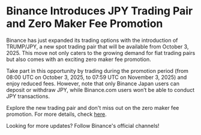 # Binance Introduces JPY Trading Pair and Zero Maker Fee Promotion

Binance has just expanded its trading options with the introduction of TRUMP/JPY, a new spot trading pair that will be available from October 3, 2025. This move not only caters to the growing demand for fiat trading pairs but also comes with an exciting zero maker fee promotion. 

Take part in this opportunity by trading during the promotion period (from 08:00 UTC on October 3, 2025, to 07:59 UTC on November 3, 2025) and enjoy reduced fees. However, note that only Binance Japan users can deposit or withdraw JPY, while Binance.com users won’t be able to conduct JPY transactions.

Explore the new trading pair and don't miss out on the zero maker fee promotion. For more details, check [here](https://chain-base.xyz/binance-introduces-jpy-trading-pair-and-zero-maker-fee-promotion).

Looking for more updates? Follow Binance's official channels!